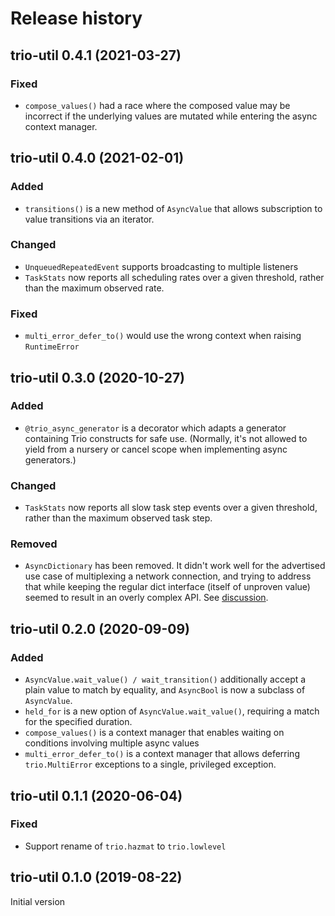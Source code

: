 # Release history

## trio-util 0.4.1 (2021-03-27)
### Fixed
- `compose_values()` had a race where the composed value may be incorrect if
  the underlying values are mutated while entering the async context manager.

## trio-util 0.4.0 (2021-02-01)
### Added
- `transitions()` is a new method of `AsyncValue` that allows subscription
  to value transitions via an iterator.
### Changed
- `UnqueuedRepeatedEvent` supports broadcasting to multiple listeners
- `TaskStats` now reports all scheduling rates over a given threshold, rather
  than the maximum observed rate.
### Fixed
- `multi_error_defer_to()` would use the wrong context when raising `RuntimeError`

## trio-util 0.3.0 (2020-10-27)
### Added
- `@trio_async_generator` is a decorator which adapts a generator containing
  Trio constructs for safe use.  (Normally, it's not allowed to yield from a
  nursery or cancel scope when implementing async generators.)
### Changed
- `TaskStats` now reports all slow task step events over a given threshold,
  rather than the maximum observed task step.
### Removed
- `AsyncDictionary` has been removed.  It didn't work well for the advertised
  use case of multiplexing a network connection, and trying to address that
  while keeping the regular dict interface (itself of unproven value) seemed to
  result in an overly complex API.  See [discussion](https://github.com/groove-x/trio-util/issues/4).

## trio-util 0.2.0 (2020-09-09)
### Added
- `AsyncValue.wait_value() / wait_transition()` additionally accept a plain
  value to match by equality, and `AsyncBool` is now a subclass
  of `AsyncValue`.
- `held_for` is a new option of `AsyncValue.wait_value()`,
  requiring a match for the specified duration.
- `compose_values()` is a context manager that enables waiting on conditions
  involving multiple async values
- `multi_error_defer_to()` is a context manager that allows deferring
  `trio.MultiError` exceptions to a single, privileged exception.

## trio-util 0.1.1 (2020-06-04)
### Fixed
- Support rename of `trio.hazmat` to `trio.lowlevel`
 
## trio-util 0.1.0 (2019-08-22)
Initial version

